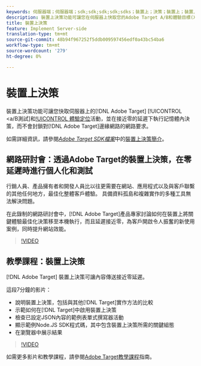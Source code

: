 ```yaml
---
keywords: 伺服器端；伺服器端；sdk;sdk;sdk;sdk;sdks；裝置上；決策；裝置上；裝置上；裝置上；零延遲；延遲；近零；node.js
description: 裝置上決策功能可讓您在伺服器上快取您的Adobe Target A/B和體驗目標(XT)活動，並在接近零延遲的情況下執行記憶體內決策，而不會封鎖Adobe Target邊緣網路的網路要求。
title: 裝置上決策
feature: Implement Server-side
translation-type: tm+mt
source-git-commit: 48b94f967252f5ddb009597456edf0a43bc54ba6
workflow-type: tm+mt
source-wordcount: '279'
ht-degree: 0%

---
```



# 裝置上決策

裝置上決策功能可讓您快取伺服器上的[!DNL Adobe Target] [!UICONTROL &lt;a/B測試]和[!UICONTROL 體驗定位](XT)活動，並在接近零的延遲下執行記憶體內決策，而不會封鎖對[!DNL Adobe Target]邊緣網路的網路要求。

如需詳細資訊，請參閱&#x200B;*[Adobe Target SDK檔案](https://adobetarget-sdks.gitbook.io/docs/)*&#x200B;中的[裝置上決策簡介](https://adobetarget-sdks.gitbook.io/docs/on-device-decisioning/introduction-to-on-device-decisioning)。

## 網路研討會：透過Adobe Target的裝置上決策，在零延遲時進行個人化和測試

行銷人員、產品擁有者和開發人員比以往更需要在網站、應用程式以及與客戶聯繫的其他任何地方，最佳化整體客戶體驗。 具備資料孤島和複雜實作的多種工具無法解決問題。

在此錄制的網路研討會中，[!DNL Adobe Target]產品專家討論如何在裝置上將關鍵體驗最佳化決策移至本機執行，而且延遲接近零，為客戶開啟令人振奮的新使用案例，同時提升網站效能。

>[!VIDEO](https://video.tv.adobe.com/v/328148)

## 教學課程：裝置上決策

[!DNL Adobe Target] 裝置上決策可讓內容傳送接近零延遲。

這段7分鐘的影片：

* 說明裝置上決策，包括與其他[!DNL Target]實作方法的比較
* 示範如何在[!DNL Target]中啟用裝置上決策
* 檢查已設定JSON內容的範例表單式撰寫器活動
* 顯示範例Node.JS SDK程式碼，其中包含裝置上決策所需的關鍵組態
* 在瀏覽器中展示結果

>[!VIDEO](https://video.tv.adobe.com/v/329032)

如需更多影片和教學課程，請參閱[Adobe Target教學課程](https://experienceleague.adobe.com/docs/target-learn/tutorials/overview.html)指南。
